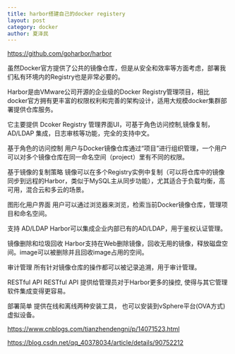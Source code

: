 ```yaml
---
title: harbor搭建自己的docker registery
layout: post
category: docker
author: 夏泽民
---
```

https://github.com/goharbor/harbor
<!-- more -->
虽然Docker官方提供了公共的镜像仓库，但是从安全和效率等方面考虑，部署我们私有环境内的Registry也是非常必要的。

Harbor是由VMware公司开源的企业级的Docker Registry管理项目，相比docker官方拥有更丰富的权限权利和完善的架构设计，适用大规模docker集群部署提供仓库服务。

它主要提供 Dcoker Registry 管理界面UI，可基于角色访问控制,镜像复制， AD/LDAP 集成，日志审核等功能，完全的支持中文。

基于角色的访问控制
用户与Docker镜像仓库通过“项目”进行组织管理，一个用户可以对多个镜像仓库在同一命名空间（project）里有不同的权限。

基于镜像的复制策略
镜像可以在多个Registry实例中复制（可以将仓库中的镜像同步到远程的Harbor，类似于MySQL主从同步功能），尤其适合于负载均衡，高可用，混合云和多云的场景。

图形化用户界面
用户可以通过浏览器来浏览，检索当前Docker镜像仓库，管理项目和命名空间。

支持 AD/LDAP
Harbor可以集成企业内部已有的AD/LDAP，用于鉴权认证管理。

镜像删除和垃圾回收
Harbor支持在Web删除镜像，回收无用的镜像，释放磁盘空间。image可以被删除并且回收image占用的空间。

审计管理
所有针对镜像仓库的操作都可以被记录追溯，用于审计管理。

RESTful API
RESTful API 提供给管理员对于Harbor更多的操控, 使得与其它管理软件集成变得更容易。

部署简单
提供在线和离线两种安装工具， 也可以安装到vSphere平台(OVA方式)虚拟设备。

https://www.cnblogs.com/tianzhendengni/p/14071523.html

https://blog.csdn.net/qq_40378034/article/details/90752212
